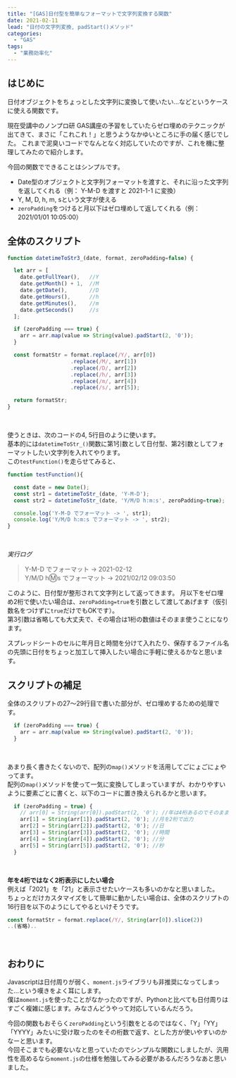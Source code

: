 ```yaml
---
title: "[GAS]日付型を簡単なフォーマットで文字列変換する関数"
date: 2021-02-11
lead: "日付の文字列変換, padStart()メソッド"
categories:
  - "GAS"
tags:
  - "業務効率化"
---
```


## はじめに
日付オブジェクトをちょっとした文字列に変換して使いたい…などというケースに使える関数です。  

現在受講中のノンプロ研 GAS講座の予習をしていたらゼロ埋めのテクニックが出てきて、まさに「これこれ！」と思うようなかゆいところに手の届く感じでした。
これまで泥臭いコードでなんとなく対応していたのですが、これを機に整理してみたので紹介します。  

今回の関数でできることはシンプルです。

- Date型のオブジェクトと文字列フォーマットを渡すと、それに沿った文字列を返してくれる（例： Y-M-D を渡すと 2021-1-1 に変換）
- Y, M, D, h, m, sという文字が使える
- `zeroPadding`をつけると月以下はゼロ埋めして返してくれる（例： 2021/01/01 10:05:00）


## 全体のスクリプト
```javascript {linenos=table}
function datetimeToStr3_(date, format, zeroPadding=false) {

  let arr = [
    date.getFullYear(),   //Y
    date.getMonth() + 1,  //M
    date.getDate(),       //D
    date.getHours(),      //h
    date.getMinutes(),    //m
    date.getSeconds()     //s
  ];

  if (zeroPadding === true) {
    arr = arr.map(value => String(value).padStart(2, '0'));
  }

  const formatStr = format.replace(/Y/, arr[0])
                    .replace(/M/, arr[1])
                    .replace(/D/, arr[2])
                    .replace(/h/, arr[3])
                    .replace(/m/, arr[4])
                    .replace(/s/, arr[5]);

  return formatStr;
}
```
<br>

使うときは、次のコードの4, 5行目のように使います。  
基本的には`datetimeToStr_()`関数に第1引数として日付型、第2引数としてフォーマットしたい文字列を入れてやります。  
この`testFunction()`を走らせてみると、  

```javascript
function testFunction(){

  const date = new Date();
  const str1 = datetimeToStr_(date, 'Y-M-D');
  const str2 = datetimeToStr_(date, 'Y/M/D h:m:s', zeroPadding=true);

  console.log('Y-M-D でフォーマット -> ', str1);
  console.log('Y/M/D h:m:s でフォーマット -> ', str2);
}
```
<br>

*実行ログ*

> Y-M-D でフォーマット ->  2021-02-12  
> Y/M/D h:m:s でフォーマット ->  2021/02/12 09:03:50  

このように、日付型が整形されて文字列として返ってきます。
月以下をゼロ埋め2桁で使いたい場合は、`zeroPadding=true`を引数として渡してあげます（仮引数名をつけずに`true`だけでもOKです）。  
第3引数は省略しても大丈夫で、その場合は1桁の数値はそのまま使うことになります。  

スプレッドシートのセルに年月日と時間を分けて入れたり、保存するファイル名の先頭に日付をちょっと加工して挿入したい場合に手軽に使えるかなと思います。


## スクリプトの補足
全体のスクリプトの27〜29行目で書いた部分が、ゼロ埋めするための処理です。

```javascript
  if (zeroPadding === true) {
    arr = arr.map(value => String(value).padStart(2, '0'));
  }
```
<br>

あまり長く書きたくないので、配列の`map()`メソッドを活用してごにょごにょやってます。  
配列の`map()`メソッドを使って一気に変換してしまっていますが、わかりやすいように要素ごとに書くと、以下のコードに置き換えられるかと思います。

```javascript
  if (zeroPadding = true) {
    // arr[0] = String(arr[0]).padStart(2, '0'); //年は4桁あるのでそのまま出力される
    arr[1] = String(arr[1]).padStart(2, '0'); //月を2桁で出力
    arr[2] = String(arr[2]).padStart(2, '0'); //日
    arr[3] = String(arr[3]).padStart(2, '0'); //時間
    arr[4] = String(arr[4]).padStart(2, '0'); //分
    arr[5] = String(arr[5]).padStart(2, '0'); //秒
  }
```
<br>

**年を4桁ではなく2桁表示にしたい場合**  
例えば「2021」を「21」と表示させたいケースも多いのかなと思いました。  
ちょっとだけカスタマイズをして簡単に動かしたい場合は、全体のスクリプトの16行目を以下のようにしてやるといけそうです。  


```javascript {hl_lines=[1]}
const formatStr = format.replace(/Y/, String(arr[0]).slice(2))
..(省略)..
```
<br>



## おわりに
Javascriptは日付周りが弱く、`moment.js`ライブラリも非推奨になってしまった…という嘆きをよく耳にします。  
僕は`moment.js`を使ったことがなかったのですが、Pythonと比べても日付周りはすごく複雑に感じます。みなさんどうやって対応しているんだろう。

今回の関数もおそらく`zeroPadding`という引数をとるのではなく、「Y」「YY」「YYYY」みたいに受け取ったのをその桁数で返す、とした方が使いやすいのかなーと思います。  
今回そこまでも必要ないなと思っていたのでシンプルな関数にしましたが、汎用性を高めるなら`moment.js`の仕様を勉強してみる必要があるんだろうなあと思いました。